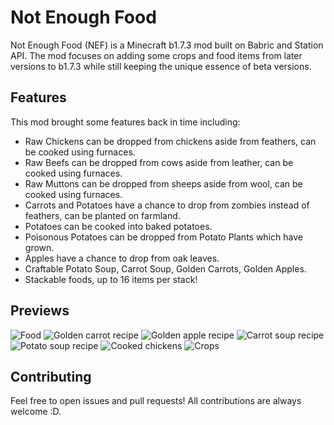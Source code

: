 # Not Enough Food
Not Enough Food (NEF) is a Minecraft b1.7.3 mod built on Babric and Station API. The mod focuses on adding some crops and food items from later versions to b1.7.3 while still keeping the unique essence of beta versions.

## Features
This mod brought some features back in time including:
- Raw Chickens can be dropped from chickens aside from feathers, can be cooked using furnaces.
- Raw Beefs can be dropped from cows aside from leather, can be cooked using furnaces.
- Raw Muttons can be dropped from sheeps aside from wool, can be cooked using furnaces.
- Carrots and Potatoes have a chance to drop from zombies instead of feathers, can be planted on farmland.
- Potatoes can be cooked into baked potatoes.
- Poisonous Potatoes can be dropped from Potato Plants which have grown.
- Apples have a chance to drop from oak leaves.
- Craftable Potato Soup, Carrot Soup, Golden Carrots, Golden Apples.
- Stackable foods, up to 16 items per stack!

## Previews
![Food](https://github.com/user-attachments/assets/d90663d6-f4ab-44de-8989-29b87376de7e)
![Golden carrot recipe](https://github.com/user-attachments/assets/42f81459-c290-4b94-828b-57c7609bf841)
![Golden apple recipe](https://github.com/user-attachments/assets/e38d1d60-f50b-47b8-ade4-2c370610961d)
![Carrot soup recipe](https://github.com/user-attachments/assets/c0d3e5c9-63f9-4f6e-b7dd-ae6f3b21f095)
![Potato soup recipe](https://github.com/user-attachments/assets/4a988bd5-8fbc-4bea-923d-721e4b6173dc)
![Cooked chickens](https://github.com/user-attachments/assets/e4e3d754-5643-47ad-a99c-1328c4d00f92)
![Crops](https://github.com/user-attachments/assets/d771d51d-ee9f-4c49-a607-5db131524994)

## Contributing
Feel free to open issues and pull requests! All contributions are always welcome :D.
